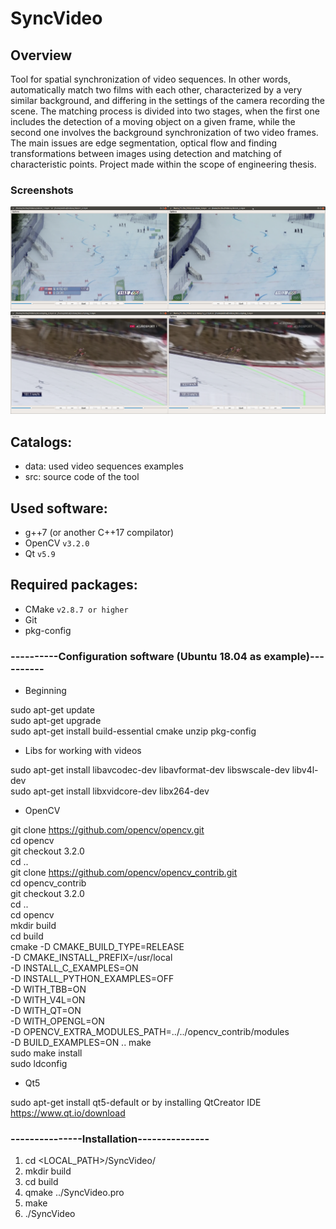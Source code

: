 # SyncVideo

## Overview
Tool for spatial synchronization of video sequences. In other words, automatically match two films with each other, 
characterized by a very similar background, and differing in the settings of the camera recording the
scene. The matching process is divided into two stages, when the first one includes the detection of a moving object 
on a given frame, while the second one involves the background synchronization of two video frames. The main issues 
are edge segmentation, optical flow and finding transformations between images using detection and matching of characteristic
points. Project made within the scope of engineering thesis.

### Screenshots
![image](https://github.com/Smomic/SyncVideo/blob/master/data/firstExample.png) <br />
![image](https://github.com/Smomic/SyncVideo/blob/master/data/secondExample.png)

## Catalogs:
- data: used video sequences examples
- src: source code of the tool

## Used software:
- g++7 (or another C++17 compilator)
- OpenCV `v3.2.0`
- Qt `v5.9`

## Required packages:
- CMake `v2.8.7 or higher`
- Git
- pkg-config


### ----------Configuration software (Ubuntu 18.04 as example)----------

- Beginning

sudo apt-get update<br />
sudo apt-get upgrade<br />
sudo apt-get install build-essential cmake unzip pkg-config<br />


- Libs for working with videos

sudo apt-get install libavcodec-dev libavformat-dev libswscale-dev libv4l-dev<br />
sudo apt-get install libxvidcore-dev libx264-dev<br />


- OpenCV

git clone https://github.com/opencv/opencv.git <br />
cd opencv <br />
git checkout 3.2.0 <br />
cd .. <br />
git clone https://github.com/opencv/opencv_contrib.git <br />
cd opencv_contrib <br />
git checkout 3.2.0 <br />
cd .. <br />
cd opencv <br />
mkdir build <br />
cd build <br />
cmake -D CMAKE_BUILD_TYPE=RELEASE \
      -D CMAKE_INSTALL_PREFIX=/usr/local \
      -D INSTALL_C_EXAMPLES=ON \
      -D INSTALL_PYTHON_EXAMPLES=OFF \
      -D WITH_TBB=ON \
      -D WITH_V4L=ON \
      -D WITH_QT=ON \
      -D WITH_OPENGL=ON \
      -D OPENCV_EXTRA_MODULES_PATH=../../opencv_contrib/modules \
      -D BUILD_EXAMPLES=ON ..
make <br />
sudo make install <br />
sudo ldconfig <br />


- Qt5

sudo apt-get install qt5-default
or
by installing QtCreator IDE
https://www.qt.io/download


### ---------------Installation---------------

1. cd <LOCAL_PATH>/SyncVideo/
2. mkdir build
3. cd build
4. qmake ../SyncVideo.pro
5. make
6. ./SyncVideo


